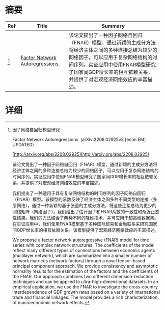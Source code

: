 # 摘要

| Ref | Title | Summary |
| --- | --- | --- |
| [^1] | [Factor Network Autoregressions.](http://arxiv.org/abs/2208.02925) | 该论文提出了一种因子网络自回归（FNAR）模型，通过新颖的主成分方法将经济主体之间的多种连接总结为较少的网络因子，可以应用于复杂网络结构的时间序列。实证应用中使用FNAR模型研究了国家间GDP增长率的相互依赖关系，并提供了对宏观经济网络效应的丰富描述。 |

# 详细

[^1]: 因子网络自回归模型研究

    Factor Network Autoregressions. (arXiv:2208.02925v3 [econ.EM] UPDATED)

    [http://arxiv.org/abs/2208.02925](http://arxiv.org/abs/2208.02925)

    该论文提出了一种因子网络自回归（FNAR）模型，通过新颖的主成分方法将经济主体之间的多种连接总结为较少的网络因子，可以应用于复杂网络结构的时间序列。实证应用中使用FNAR模型研究了国家间GDP增长率的相互依赖关系，并提供了对宏观经济网络效应的丰富描述。

    

    我们提出了一种适用于具有复杂网络结构的时间序列的因子网络自回归（FNAR）模型。该模型的系数反映了经济主体之间多种不同类型的连接（多层网络），通过一种新颖的基于张量的主成分方法，将这些连接总结为更少的网络矩阵（网络因子）。我们给出了估计因子和FNAR系数的一致性和渐近正态性结果。我们的方法结合了两种不同的降维技术，并可应用于超高维数据集。在实证应用中，我们使用FNAR模型基于多种国际贸易和金融联系来研究国家间GDP增长率的相互依赖关系。该模型提供了宏观经济网络效应的丰富描述。

    We propose a factor network autoregressive (FNAR) model for time series with complex network structures. The coefficients of the model reflect many different types of connections between economic agents (multilayer network), which are summarized into a smaller number of network matrices (network factors) through a novel tensor-based principal component approach. We provide consistency and asymptotic normality results for the estimation of the factors and the coefficients of the FNAR. Our approach combines two different dimension-reduction techniques and can be applied to ultra-high-dimensional datasets. In an empirical application, we use the FNAR to investigate the cross-country interdependence of GDP growth rates based on a variety of international trade and financial linkages. The model provides a rich characterization of macroeconomic network effects.
    

